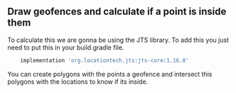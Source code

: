 ## Draw geofences and calculate if a point is inside them

To calculate this we are gonna be using the JTS library. To add this you just need to put this in your build.gradle file.
```groovy
    implementation 'org.locationtech.jts:jts-core:1.16.0'
```
You can create polygons with the points a geofence and intersect this polygons with the locations to know if its inside.